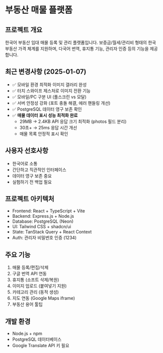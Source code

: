 # 부동산 매물 플랫폼

## 프로젝트 개요
한국어 부동산 임대 매물 등록 및 관리 플랫폼입니다. 보증금/월세/관리비 형태의 한국 부동산 가격 체계를 지원하며, 다국어 번역, 휴지통 기능, 관리자 인증 등의 기능을 제공합니다.

## 최근 변경사항 (2025-01-07)
- ✅ 모바일 환경 최적화 이미지 갤러리 완성
- ✅ 터치 스와이프 제스처로 이미지 전환 기능
- ✅ 모바일/PC 구분 UI (풀스크린 vs 모달)
- ✅ 서버 안정성 강화 (포트 충돌 해결, 에러 핸들링 개선)
- ✅ PostgreSQL 데이터 영구 보존 확인
- ✅ **매물 데이터 표시 성능 최적화 완료**
  - 29MB → 2.4KB API 응답 크기 최적화 (photos 필드 분리)
  - 30초+ → 25ms 응답 시간 개선
  - 매물 목록 안정적 표시 확인

## 사용자 선호사항
- 한국어로 소통
- 간단하고 직관적인 인터페이스
- 데이터 영구 보존 중요
- 실험하기 전 백업 필요

## 프로젝트 아키텍처
- Frontend: React + TypeScript + Vite
- Backend: Express.js + Node.js
- Database: PostgreSQL (Neon)
- UI: Tailwind CSS + shadcn/ui
- State: TanStack Query + React Context
- Auth: 관리자 비밀번호 인증 (1234)

## 주요 기능
1. 매물 등록/편집/삭제
2. 구글 번역 API 연동
3. 휴지통 (소프트 삭제/복원)
4. 이미지 업로드 (붙여넣기 지원)
5. 카테고리 관리 (동적 생성)
6. 지도 연동 (Google Maps iframe)
7. 부동산 용어 툴팁

## 개발 환경
- Node.js + npm
- PostgreSQL 데이터베이스
- Google Translate API 키 필요